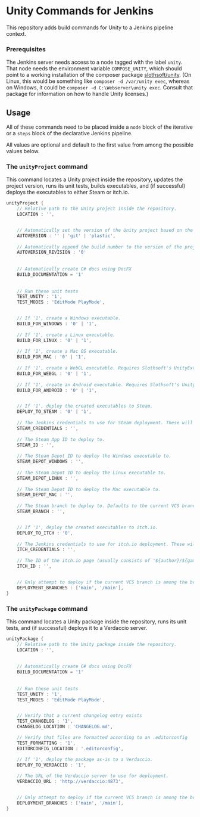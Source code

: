 # Unity Commands for Jenkins
This repository adds build commands for Unity to a Jenkins pipeline context.

### Prerequisites

The Jenkins server needs access to a node tagged with the label `unity`. That node needs the environment variable `COMPOSE_UNITY`, which should point to a working installation of the composer package [slothsoft/unity](https://github.com/Faulo/slothsoft-unity). (On Linux, this would be something like `composer -d /var/unity exec`, whereas on Windows, it could be `composer -d C:\Webserver\unity exec`. Consult that package for information on how to handle Unity licenses.)

## Usage
All of these commands need to be placed inside a `node` block of the iterative or a `steps` block of the declarative Jenkins pipeline.

All values are optional and default to the first value from among the possible values below.


### The `unityProject` command
This command locates a Unity project inside the repository, updates the project version, runs its unit tests, builds executables, and (if successful) deploys the executables to either Steam or itch.io.

```groovy
unityProject {
	// Relative path to the Unity project inside the repository.
	LOCATION : '',


	// Automatically set the version of the Unity project based on the tags and commits of the VCS.
	AUTOVERSION : '' | 'git' | 'plastic',
	
	// Automatically append the build number to the version of the project.
	AUTOVERSION_REVISION : '0'
	
	
	// Automatically create C# docs using DocFX
	BUILD_DOCUMENTATION = '1'
	
	
	// Run these unit tests
	TEST_UNITY : '1',
	TEST_MODES : 'EditMode PlayMode',


	// If '1', create a Windows executable.
	BUILD_FOR_WINDOWS : '0' | '1',
	
	// If '1', create a Linux executable.
	BUILD_FOR_LINUX : '0' | '1',
	
	// If '1', create a Mac OS executable.
	BUILD_FOR_MAC : '0' | '1',
	
	// If '1', create a WebGL executable. Requires Slothsoft's UnityExtensions to already be installed as a Unity package.
	BUILD_FOR_WEBGL : '0' | '1',
	
	// If '1', create an Android executable. Requires Slothsoft's UnityExtensions to already be installed as a Unity package.
	BUILD_FOR_ANDROID : '0' | '1',


	// If '1', deploy the created executables to Steam.
	DEPLOY_TO_STEAM : '0' | '1',
	
	// The Jenkins credentials to use for Steam deployment. These will be fed to `steamcmd` and should consist of user name and password.
	STEAM_CREDENTIALS : '',
	
	// The Steam App ID to deploy to.
	STEAM_ID : '',
	
	// The Steam Depot ID to deploy the Windows executable to.
	STEAM_DEPOT_WINDOWS : '',
	
	// The Steam Depot ID to deploy the Linux executable to.
	STEAM_DEPOT_LINUX : '',
	
	// The Steam Depot ID to deploy the Mac executable to.
	STEAM_DEPOT_MAC : '',
	
	// The Steam branch to deploy to. Defaults to the current VCS branch with all slashes replaced with dashes ('/main/feature' becomes 'main-feature').
	STEAM_BRANCH : '',


	// If '1', deploy the created executables to itch.io.
	DEPLOY_TO_ITCH : '0',
	
	// The Jenkins credentials to use for itch.io deployment. These will be fed to `butler` and should consist of an authentification token.
	ITCH_CREDENTIALS : '',
	
	// The ID of the itch.io page (usually consists of '${author}/${game}').
	ITCH_ID : '',


	// Only attempt to deploy if the current VCS branch is among the branches listed.
	DEPLOYMENT_BRANCHES : ['main', '/main'],
}
```

### The `unityPackage` command

This command locates a Unity package inside the repository, runs its unit tests, and (if successful) deploys it to a Verdaccio server.

```groovy
unityPackage {
	// Relative path to the Unity package inside the repository.
	LOCATION : '',
	
	
	// Automatically create C# docs using DocFX
	BUILD_DOCUMENTATION = '1'
	
	
	// Run these unit tests
	TEST_UNITY : '1',
	TEST_MODES : 'EditMode PlayMode',


	// Verify that a current changelog entry exists
	TEST_CHANGELOG : '1',
	CHANGELOG_LOCATION : 'CHANGELOG.md',

	// Verify that files are formatted according to an .editorconfig
	TEST_FORMATTING : '1',
	EDITORCONFIG_LOCATION : '.editorconfig',

	// If '1', deploy the package as-is to a Verdaccio.
	DEPLOY_TO_VERDACCIO : '1',
	
	// The URL of the Verdaccio server to use for deployment.
	VERDACCIO_URL : 'http://verdaccio:4873',


	// Only attempt to deploy if the current VCS branch is among the branches listed.
	DEPLOYMENT_BRANCHES : ['main', '/main'],
}
```
